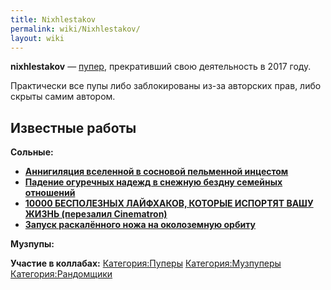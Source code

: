 ```yaml
---
title: Nixhlestakov
permalink: wiki/Nixhlestakov/
layout: wiki
---
```


**nixhlestakov** — [пупер](Пуперы "wikilink"), прекративший свою
деятельность в 2017 году.

Практически все пупы либо заблокированы из-за авторских прав, либо
скрыты самим автором.

## Известные работы

**Сольные:**

-   **[Аннигиляция вселенной в сосновой пельменной
    инцестом](https://youtu.be/PEekc2DstLg)**
-   **[Падение огуречных надежд в снежную бездну семейных
    отношений](https://youtu.be/oG0gY8jolHI)**
-   **[10000 БЕСПОЛЕЗНЫХ ЛАЙФХАКОВ, КОТОРЫЕ ИСПОРТЯТ ВАШУ ЖИЗНЬ
    (перезалил Cinematron)](https://youtu.be/eOhp862Q0MA)**
-   **[Запуск раскалённого ножа на околоземную
    орбиту](https://youtu.be/xFHVivVCl0I)**

**Музпупы:**

**Участие в коллабах:** [Категория:Пуперы](Категория:Пуперы "wikilink")
[Категория:Музпуперы](Категория:Музпуперы "wikilink")
[Категория:Рандомщики](Категория:Рандомщики "wikilink")
